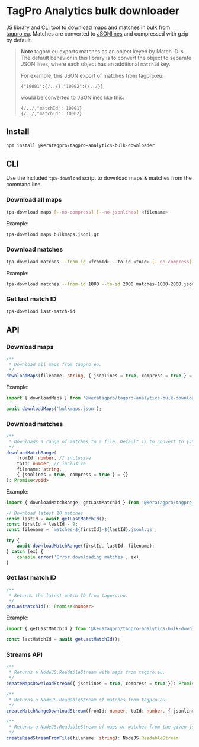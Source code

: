 # TagPro Analytics bulk downloader

JS library and CLI tool to download maps and matches in bulk from [tagpro.eu](https://tagpro.eu/?science). Matches are converted to [JSONlines](https://jsonlines.org/) and compressed with gzip by default.

> **Note**
> tagpro.eu exports matches as an object keyed by Match ID-s. The default behavior in this library is to convert the object to separate JSON lines, where each object has an additional `matchId` key.
>
> For example, this JSON export of matches from tagpro.eu:
>
> ```
> {"10001":{/../},"10002":{/../}}
> ```
>
> would be converted to JSONlines like this:
>
> ```
> {/../,"matchId": 10001}
> {/../,"matchId": 10002}
> ```

## Install

```bash
npm install @keratagpro/tagpro-analytics-bulk-downloader
```

## CLI

Use the included `tpa-download` script to download maps & matches from the command line.

### Download all maps

```bash
tpa-download maps [--no-compress] [--no-jsonlines] <filename>
```

Example:

```bash
tpa-download maps bulkmaps.jsonl.gz
```

### Download matches

```bash
tpa-download matches --from-id <fromId> --to-id <toId> [--no-compress] [--no-jsonlines] <filename>
```

Example:

```bash
tpa-download matches --from-id 1000 --to-id 2000 matches-1000-2000.jsonl.gz
```

### Get last match ID

```bash
tpa-download last-match-id
```

## API

### Download maps

```ts
/**
 * Download all maps from tagpro.eu.
 */
downloadMaps(filename: string, { jsonlines = true, compress = true } = {}): Promise<void>
```

Example:

```ts
import { downloadMaps } from '@keratagpro/tagpro-analytics-bulk-downloader';

await downloadMaps('bulkmaps.json');
```

### Download matches

```ts
/**
 * Downloads a range of matches to a file. Default is to convert to [JSONLines](https://jsonlines.org/) and compress (using gzip).
 */
downloadMatchRange(
	fromId: number, // inclusive
	toId: number, // inclusive
	filename: string,
	{ jsonlines = true, compress = true } = {}
): Promise<void>
```

Example:

```ts
import { downloadMatchRange, getLastMatchId } from '@keratagpro/tagpro-analytics-bulk-downloader';

// Download latest 10 matches
const lastId = await getLastMatchId();
const firstId = lastId - 9;
const filename = `matches-${firstId}-${lastId}.jsonl.gz`;

try {
	await downloadMatchRange(firstId, lastId, filename);
} catch (ex) {
	console.error('Error downloading matches', ex);
}
```

### Get last match ID

```ts
/**
 * Returns the latest match ID from tagpro.eu.
 */
getLastMatchId(): Promise<number>
```

Example:

```ts
import { getLastMatchId } from '@keratagpro/tagpro-analytics-bulk-downloader';

const lastMatchId = await getLastMatchId();
```

### Streams API

```ts
/**
 * Returns a NodeJS.ReadableStream with maps from tagpro.eu.
 */
createMapsDownloadStream({ jsonlines = true, compress = true }): Promise<NodeJS.ReadableStream>
```

```ts
/**
 * Returns a NodeJS.ReadableStream of matches from tagpro.eu.
 */
createMatchRangeDownloadStream(fromId: number, toId: number, { jsonlines = true, compress = true } = {}): Promise<NodeJS.ReadableStream>
```

```ts
/**
 * Returns a NodeJS.ReadableStream of maps or matches from the given jsonl.gz file.
 */
createReadStreamFromFile(filename: string): NodeJS.ReadableStream
```
